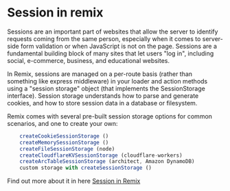 # Session in remix

Sessions are an important part of websites that allow the server to identify requests coming from the same person, especially when it comes to server-side form validation or when JavaScript is not on the page. Sessions are a fundamental building block of many sites that let users "log in", including social, e-commerce, business, and educational websites.

In Remix, sessions are managed on a per-route basis (rather than something like express middleware) in your loader and action methods using a "session storage" object (that implements the SessionStorage interface). Session storage understands how to parse and generate cookies, and how to store session data in a database or filesystem.

Remix comes with several pre-built session storage options for common scenarios, and one to create your own:

```js
    createCookieSessionStorage ()
    createMemorySessionStorage ()
    createFileSessionStorage (node)
    createCloudflareKVSessionStorage (cloudflare-workers)
    createArcTableSessionStorage (architect, Amazon DynamoDB)
    custom storage with createSessionStorage ()
```

Find out more about it in here [Session in Remix](https://remix.run/docs/en/v1/api/remix#sessions)
